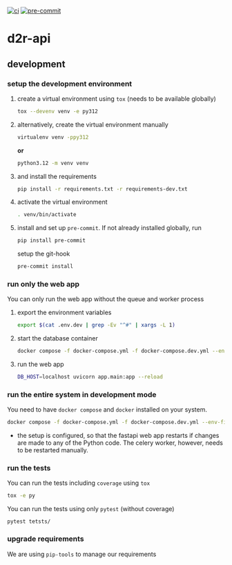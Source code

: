 [![ci](https://github.com/RUBclim/d2r-api/actions/workflows/CI.yaml/badge.svg)](https://github.com/RUBclim/d2r-api/actions/workflows/CI.yaml)
[![pre-commit](https://github.com/RUBclim/d2r-api/actions/workflows/pre-commit.yaml/badge.svg)](https://github.com/RUBclim/d2r-api/actions/workflows/pre-commit.yaml)

# d2r-api

## development

### setup the development environment

1. create a virtual environment using `tox` (needs to be available globally)
   ```bash
   tox --devenv venv -e py312
   ```
1. alternatively, create the virtual environment manually
   ```bash
   virtualenv venv -ppy312
   ```
   **or**
   ```bash
   python3.12 -m venv venv
   ```
1. and install the requirements
   ```bash
   pip install -r requirements.txt -r requirements-dev.txt
   ```
1. activate the virtual environment
   ```bash
   . venv/bin/activate
   ```
1. install and set up `pre-commit`. If not already installed globally, run
   ```bash
   pip install pre-commit
   ```
   setup the git-hook
   ```bash
   pre-commit install
   ```

### run only the web app

You can only run the web app without the queue and worker process

1. export the environment variables
   ```bash
   export $(cat .env.dev | grep -Ev "^#" | xargs -L 1)
   ```
1. start the database container
   ```bash
   docker compose -f docker-compose.yml -f docker-compose.dev.yml --env-file .env.dev up -d db
   ```
1. run the web app
   ```bash
   DB_HOST=localhost uvicorn app.main:app --reload
   ```

### run the entire system in development mode

You need to have `docker compose` and `docker` installed on your system.

```bash
docker compose -f docker-compose.yml -f docker-compose.dev.yml --env-file .env.dev up -d
```

- the setup is configured, so that the fastapi web app restarts if changes are made to
  any of the Python code. The celery worker, however, needs to be restarted manually.

### run the tests

You can run the tests including `coverage` using `tox`

```bash
tox -e py
```

You can run the tests using only `pytest` (without coverage)

```
pytest tetsts/
```

### upgrade requirements

We are using `pip-tools` to manage our requirements
